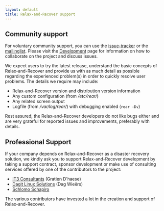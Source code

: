 ```yaml
---
layout: default
title: Relax-and-Recover support
---
```


## Community support
For voluntary community support, you can use the
[issue-tracker](http://github.com/rear/rear/issues) or the
[mailinglist](http://lists.relax-and-recover.org/mailman/listinfo/rear-users).
Please visit the [Development](/development/) page for information on
how to collaborate on the project and discuss issues.

We expect users to try the latest release, understand the basic concepts of
Relax-and-Recover and provide us with as much detail as possible regarding
the experienced problem(s) in order to quickly resolve user problems.
The details we require may include:

- Relax-and-Recover version and distribution version information
- Any custom configuration (from */etc/rear/*)
- Any related screen output
- Logfile (from */var/log/rear/*) with debugging enabled (```rear -Dv```)

Rest assured, the Relax-and-Recover developers do not like bugs either
and are very grateful for reported issues and improvements, preferably
with details.


## Professional Support
If your company depends on Relax-and-Recover as a disaster recovery solution,
we kindly ask you to support Relax-and-Recover development by taking a support
contract, sponsor development or make use of consulting services offered by
one of the contributors to the project:

 - [IT3 Consultants](http://www.it3.be/) (Gratien D'haese)
 - [Dagit Linux Solutions](http://dagit.net/) (Dag Wieërs)
 - [Schlomo Schapiro](mailto:rear-commercial@schlomo.schapiro.org)

The various contributors have invested a lot in the creation and support
of Relax-and-Recover.
